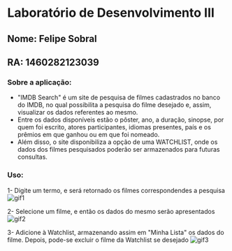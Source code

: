 # Laboratório de Desenvolvimento III

## Nome: Felipe Sobral
## RA: 1460282123039


### Sobre a aplicação:
- "IMDB Search" é um site de pesquisa de filmes cadastrados no banco do IMDB, no qual possibilita a pesquisa do filme desejado e, assim, visualizar os dados referentes ao mesmo.
- Entre os dados disponíveis estão o pôster, ano, a duração, sinopse, por quem foi escrito, atores participantes, idiomas presentes, país e os prêmios em que ganhou ou em que foi nomeado.
- Além disso, o site disponibiliza a opção de uma WATCHLIST, onde os dados dos filmes pesquisados poderão ser armazenados para futuras consultas.

### Uso:
1- Digite um termo, e será retornado os filmes correspondendes a pesquisa
![gif1](https://github.com/SoSoJigsaw/bertoti/blob/main/Lab%203/imagens/gif1.gif)

2- Selecione um filme, e então os dados do mesmo serão apresentados
![gif2](https://github.com/SoSoJigsaw/bertoti/blob/main/Lab%203/imagens/gif2.gif)

3- Adicione à Watchlist, armazenando assim em "Minha Lista" os dados do filme. Depois, pode-se excluir o filme da Watchlist se desejado
![gif3](https://github.com/SoSoJigsaw/bertoti/blob/main/Lab%203/imagens/gif3.gif)
